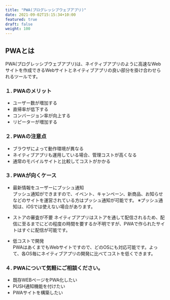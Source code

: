 ```yaml
---
title: "PWA(プログレッシブウェブアプリ)"
date: 2021-09-02T15:15:34+10:00
featured: true
draft: false
weight: 100
---
```

## PWAとは
PWA(プログレッシブウェブアプリ)は、ネイティブアプリのように高速なWebサイトを作成できるWebサイトとネイティブアプリの良い部分を掛け合わせられるツールです。

### １. PWAのメリット
- ユーザー数が増加する
- 直帰率が低下する
- コンバージョン率が向上する
- リピーターが増加する

### ２. PWAの注意点

- ブラウザによって動作環境が異なる
- ネイティブアプリも運用している場合、管理コストが高くなる
- 通常のモバイルサイトと比較してコストがかかる

### ３. PWAが向くケース

- 最新情報をユーザーにプッシュ通知  
プッシュ通知ができますので、イベント、キャンペーン、新商品、お知らせなどのサイトを運営されている方はプッシュ通知が可能です。
※プッシュ通知は、iOSでは使えない場合があります。

- ストアの審査が不要 
ネイティブアプリはストアを通して配信されるため、配信に至るまでにどの程度の時間を要するか不明ですが、PWAで作られたサイトはすぐに配信が可能です。

- 低コストで開発  
PWAはあくまでもWebサイトですので、どのOSにも対応可能です。よって、各OS毎にネイティブアプリの開発に比べてコストを低くできます。

### ４. PWAについて気軽にご相談ください。
- 既存WEBページをPWA化したい
- PUSH通知機能を付けたい
- PWAサイトを構築したい